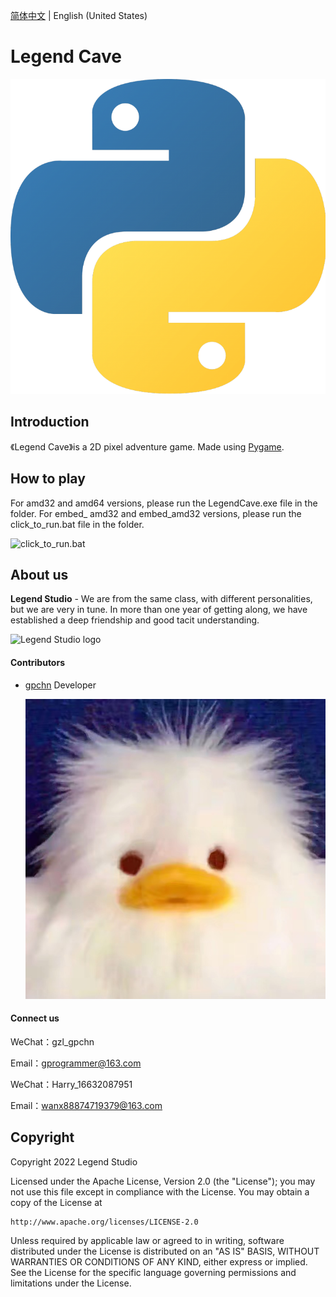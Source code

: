 [简体中文](README.md) | English (United States)

# Legend Cave

![game logo](./assets/image/logo.png)

## Introduction

《Legend Cave》is a 2D pixel adventure game. Made using [Pygame](https://www.pygame.org/).

## How to play

For amd32 and amd64 versions, please run the LegendCave.exe file in the folder.
For embed_ amd32 and embed_amd32 versions, please run the click_to_run.bat file in the folder.

![click_to_run.bat](./assets/image/click_to_run.bat.png)

## About us

**Legend Studio** - We are from the same class, with different personalities, but we are very in tune. In more than one year of getting along, we have established a deep friendship and good tacit understanding.

![Legend Studio logo](./assets/image/legend_studio_logo.png)

#### Contributors

- [gpchn](https://github.com/gpchn/) Developer
  
  ![profile](./assets/image/gpchn.jpg)

#### Connect us

WeChat：gzl_gpchn

Email：[gprogrammer@163.com](mailto:gprogrammer@163.com)

WeChat：Harry_16632087951

Email：[wanx88874719379@163.com](mailto:wanx88874719379@163.com)

## Copyright

Copyright 2022 Legend Studio

Licensed under the Apache License, Version 2.0 (the "License");
you may not use this file except in compliance with the License.
You may obtain a copy of the License at

    http://www.apache.org/licenses/LICENSE-2.0

Unless required by applicable law or agreed to in writing, software
distributed under the License is distributed on an "AS IS" BASIS,
WITHOUT WARRANTIES OR CONDITIONS OF ANY KIND, either express or implied.
See the License for the specific language governing permissions and
limitations under the License.
